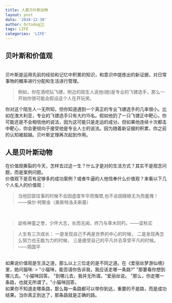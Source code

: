 ```yaml
---
title: 人是贝叶斯动物
layout: post
data: '2018-12-30'
author: Octodog🐙🐶
tags: LIFE
categories: 'LIFE'
---
```


## 贝叶斯和价值观

<br/>
贝叶斯是运用先前的经验和记忆中积累的知识，和意识中提炼出的新证据，对日常事物的概率进行分配和生活进行管理。

> 例如，你在酒吧玩飞镖，附近的陌生人说他(她)是专业的飞镖选手，那么一开始你很可能会假设这个人在开玩笑。

你对这个陌生人一无所知，但你知道遇到一个真正的专业飞镖选手的几率很小。比如在澳大利亚，专业的飞镖选手只有大约15名。假如他扔了一只飞镖正中靶心，你可能还是不会相信他的说法，因为这可能只是走运的成分。但如果他连续十次都击中靶心，你会更倾向于接受他是专业人士的说法。因为随着新证据的积累，你之前的认知被超越。贝叶斯定理再次起到作用。
<br/>

## 人是贝叶斯动物

在价值观撕裂的今天，怎样去过这一生？什么才是对的生活方式？其实不是观念问题，而是案例问题。
<br/>
价值观下是否有足够多的成功案例？或者牛逼的人他信奉什么价值观？来看以下几个人名人的价值观：

> 当他回首往事的时候不会因虚度年华而悔恨,也不会因碌碌无为而羞愧！——保尔·柯察金（奥斯特洛夫斯基）

<br/>

> 幼有神童之誉，少怀大志，长而无闻，终乃与草木同朽。——梁秋实

> 人生有三次成长：
一是发现自己不再是世界的中心的时候，
二是发现再怎么努力也无能为力的时候，
三是接受自己的平凡并去享受平凡的时候。——周国平

<br/>
如果说价值观是生活之道，那么以上三位走的是不同之道。在《爱丽丝梦游仙境》里，她问猫咪:  
> "小猫咪，能否请你告诉我，我应该走哪一条路?"  
"那要看你想到哪儿去。"小猫咪回答。  
"到哪儿去，我并无所谓。"爱丽丝说。  
"那么，你走哪一条路，也就无所谓了。"小猫咪回答。

<br/>
如果你不知道走哪条路，那么每一条路都可以带你到达，重要的不是路，而是成功结果。当你真正到达了，那条路就是正确的路。

